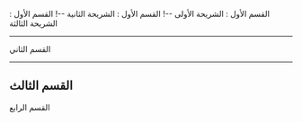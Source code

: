 
القسم الأول : الشريحة الأولى
--!
القسم الأول : الشريحة الثانية
--!
القسم الأول : الشريحة الثالثة

---
القسم الثاني

---
القسم الثالث
 --- 
 القسم الرابع
<!--stackedit_data:
eyJoaXN0b3J5IjpbMTIzMjQ0OTM0OCwxNzc5MzgwMjMxXX0=
-->